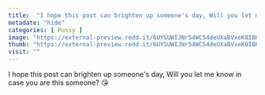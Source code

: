 ```yaml
---
title:  "I hope this post can brighten up someone's day, Will you let me know in case you are this someone? 😘"
metadate: "hide"
categories: [ Pussy ]
image: "https://external-preview.redd.it/6UYSUWIJNr54WC54deUXaBVxeK8I8HicQFXxiMxyq1s.jpg?auto=webp&s=e5c958619d1d7e6b41142c3079014aae3f38800c"
thumb: "https://external-preview.redd.it/6UYSUWIJNr54WC54deUXaBVxeK8I8HicQFXxiMxyq1s.jpg?width=1080&crop=smart&auto=webp&s=d9f6bcb4a8a5e8a78d56481a5943401d30799115"
visit: ""
---
```

I hope this post can brighten up someone's day, Will you let me know in case you are this someone? 😘
